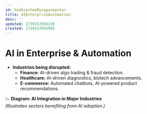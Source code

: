 ```yaml
---
id: bimbipxhom9ycggynepntar
title: AIEnterpriseAutomation
desc: ''
updated: 1739157056238
created: 1739157045905
---
```

# AI in Enterprise & Automation

-   **Industries being disrupted:**
    -   **Finance:** AI-driven algo trading & fraud detection.
    -   **Healthcare:** AI-driven diagnostics, biotech advancements.
    -   **E-commerce:** Automated chatbots, AI-powered product recommendations.

📉 **Diagram: AI Integration in Major Industries**  
_(Illustrates sectors benefiting from AI adoption.)_